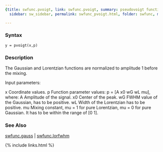 ```yaml
---
{title: swfunc.pvoigt, link: swfunc.pvoigt, summary: pseudovoigt function, keywords: sample,
  sidebar: sw_sidebar, permalink: swfunc_pvoigt.html, folder: swfunc, mathjax: 'true'}

---
```


### Syntax

`y = pvoigt(x,p)`

### Description

The Gaussian and Lorentzian functions are normalized to amplitude 1
before the mixing.
 
Input parameters:
 
x     Coordinate values.
p 	Function parameter values: p = [A x0 wG wL mu], where:
          A       Amplitude of the signal.
          x0      Center of the peak.
          wG      FWHM value of the Gaussian, has to be positive.
          wL      Width of the Lorentzian has to be positive.
          mu      Mixing constant, mu = 1 for pure Lorentzian, mu = 0 for
                  pure Gaussian. It has to be within the range of [0 1].
 

### See Also

[swfunc.gauss](swfunc_gauss.html) \| [swfunc.lorfwhm](swfunc_lorfwhm.html)

{% include links.html %}

